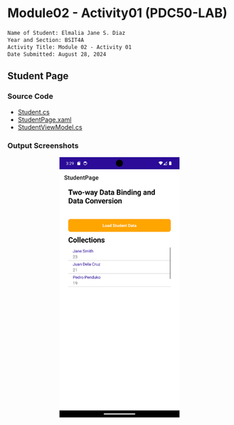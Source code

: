 # Module02 - Activity01 (PDC50-LAB)

    Name of Student: Elmalia Jane S. Diaz
    Year and Section: BSIT4A
    Activity Title: Module 02 - Activity 01
    Date Submitted: August 28, 2024

## Student Page
### Source Code
- [Student.cs](Module02Activity01/Model/Student.cs)
- [StudentPage.xaml](Module02Activity01/View/StudentPage.xaml)
- [StudentViewModel.cs](Module02Activity01/ViewModel/StudentViewModel.cs)

### Output Screenshots
<p align="center">
    <img src="Screenshots/StudentPage.png" alt="StudentPage-1" width="270" height="585">
</p>
